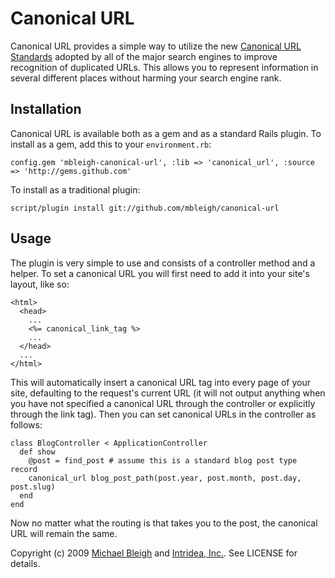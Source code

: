 Canonical URL
=============

Canonical URL provides a simple way to utilize the new [Canonical URL Standards][1] adopted by all of the major search engines to improve recognition of duplicated URLs. This allows you to represent information in several different places without harming your search engine rank.

[1]: http://www.seomoz.org/blog/canonical-url-tag-the-most-important-advancement-in-seo-practices-since-sitemaps

Installation
------------

Canonical URL is available both as a gem and as a standard Rails plugin. To install as a gem, add this to your `environment.rb`:

    config.gem 'mbleigh-canonical-url', :lib => 'canonical_url', :source => 'http://gems.github.com'
    
To install as a traditional plugin:

    script/plugin install git://github.com/mbleigh/canonical-url

Usage
-----

The plugin is very simple to use and consists of a controller method and a helper. To set a canonical URL you will first need to add it into your site's layout, like so:

    <html>
      <head>
        ...
        <%= canonical_link_tag %>
        ...
      </head>
      ...
    </html>
    
This will automatically insert a canonical URL tag into every page of your site, defaulting to the request's current URL (it will not output anything when you have not specified a canonical URL through the controller or explicitly through the link tag). Then you can set canonical URLs in the controller as follows:

    class BlogController < ApplicationController
      def show
        @post = find_post # assume this is a standard blog post type record
        canonical_url blog_post_path(post.year, post.month, post.day, post.slug)
      end
    end
    
Now no matter what the routing is that takes you to the post, the canonical URL will remain the same.

Copyright (c) 2009 [Michael Bleigh](http://www.mbleigh.com/) and [Intridea, Inc.](http://www.intridea.com/). See LICENSE for details.
